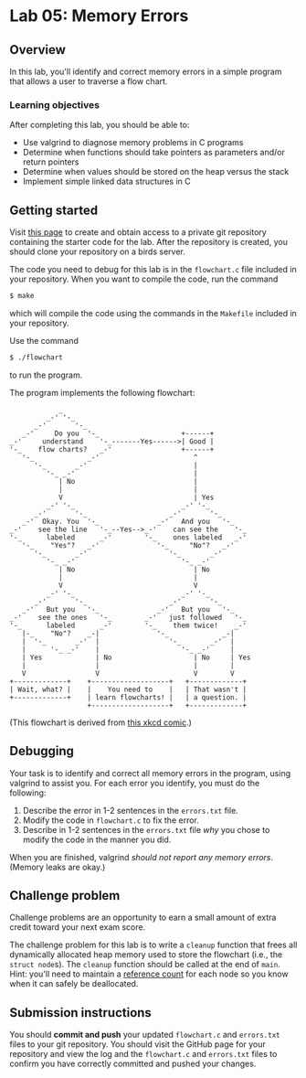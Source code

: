 # Lab 05: Memory Errors

## Overview
In this lab, you'll identify and correct memory errors in a simple program
that allows a user to traverse a flow chart.

### Learning objectives
After completing this lab, you should be able to:
* Use valgrind to diagnose memory problems in C programs
* Determine when functions should take pointers as parameters and/or return
pointers
* Determine when values should be stored on the heap versus the stack
* Implement simple linked data structures in C

## Getting started
Visit [this page](https://classroom.github.com/a/p4MMZjiU) to create and obtain access to a private git repository
containing the starter code for the lab. After the repository is created, you
should clone your repository on a birds server.

The code you need to debug for this lab is in the `flowchart.c`
file included in your repository. When you want to compile the code, run the
command
```bash
$ make
```
which will compile the code using the commands in the `Makefile` included in
your repository. 

Use the command
```bash
$ ./flowchart
```
to run the program.

The program implements the following flowchart:
``` 
            _
         _-' '-_
      _-'       '-_
   _-'     Do you  '-_                    +------+
_-'     understand    '-_-------Yes------>| Good |
'-_    flow charts?   _-'                 +------+
   '-_             _-'                       ^
      '-_       _-'                          |
         '-_ _-'                             |
            | No                             | 
            |                                |
            V                                | Yes
         _-' '-_                          _-' '-_
      _-'       '-_                    _-'       '-_
   _-'  Okay. You  '-_              _-'   And you   '-_
_-'    see the line   '-_--Yes-->_-'    can see the    '-_
'-_      labeled      _-'        '-_    ones labeled   _-'
   '-_    "Yes"?   _-'              '-_     "No"?   _-'
      '-_       _-'                    '-_       _-'
         '-_ _-'                          '-_ _-'
            | No                             | No
            |                                |
            V                                V
         _-' '-_                          _-' '-_
      _-'       '-_                    _-'       '-_
   _-'   But you   '-_              _-'   But you   '-_
_-'    see the ones   '-_        _-'   just followed   '-_
'-_      labeled      _-'        '-_    them twice!    _-'
   |-_    "No"?    _-|              '-_             _-|
   |  '-_       _-'  |                 '-_       _-'  |
   |      '-_ _-'    |                    '-_ _-'     |
   | Yes             | No                    | No     | Yes
   |                 |                       |        |
   V                 V                       V        V
+-------------+    +-------------------+   +-------------+
| Wait, what? |    |    You need to    |   | That wasn't |
+-------------+    | learn flowcharts! |   | a question. |
                   +-------------------+   +-------------+
```
(This flowchart is derived from [this xkcd comic](https://xkcd.com/518/).)

## Debugging
Your task is to identify and correct all memory errors in the program, using
valgrind to assist you. For each error you identify, you must do the
following:
1. Describe the error in 1-2 sentences in the `errors.txt` file.
2. Modify the code in `flowchart.c` to fix the error.
3. Describe in 1-2 sentences in the `errors.txt` file *why* you chose to modify the code in the manner you did.

When you are finished, valgrind *should not report any memory errors*. (Memory
leaks are okay.)

## Challenge problem

Challenge problems are an opportunity to earn a small amount of extra credit
toward your next exam score. 

The challenge problem for this lab is to write a `cleanup` function that
frees all dynamically allocated heap memory used to store the flowchart (i.e.,
the `struct node`s). The `cleanup` function should be called at the end of
`main`. Hint: you'll need to maintain a [reference
count](https://en.wikipedia.org/wiki/Reference_counting) for each node so you
know when it can safely be deallocated.

## Submission instructions
You should **commit and push** your updated `flowchart.c` and `errors.txt`
files to your git repository. You should visit the GitHub page for your
repository and view the log and the `flowchart.c` and `errors.txt` files to
confirm you have correctly committed and pushed your changes.
